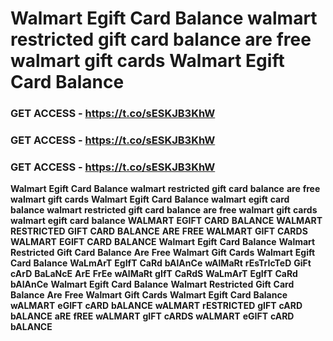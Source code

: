 # <strong>Walmart</strong> <strong>Egift</strong> <strong>Card</strong> <strong>Balance</strong> <strong>walmart</strong> <strong>restricted</strong> <strong>gift</strong> <strong>card</strong> <strong>balance</strong> <strong>are</strong> <strong>free</strong> <strong>walmart</strong> <strong>gift</strong> <strong>cards</strong> <strong>Walmart</strong> <strong>Egift</strong> <strong>Card</strong> <strong>Balance</strong>

### <strong>GET</strong> <strong>ACCESS</strong> <strong>-</strong> <strong>https://t.co/sESKJB3KhW</strong>

### <strong>GET</strong> <strong>ACCESS</strong> <strong>-</strong> <strong>https://t.co/sESKJB3KhW</strong>

### <strong>GET</strong> <strong>ACCESS</strong> <strong>-</strong> <strong>https://t.co/sESKJB3KhW</strong>

<strong>Walmart</strong> <strong>Egift</strong> <strong>Card</strong> <strong>Balance</strong> <strong>walmart</strong> <strong>restricted</strong> <strong>gift</strong> <strong>card</strong> <strong>balance</strong> <strong>are</strong> <strong>free</strong> <strong>walmart</strong> <strong>gift</strong> <strong>cards</strong> <strong>Walmart</strong> <strong>Egift</strong> <strong>Card</strong> <strong>Balance</strong> <strong>walmart</strong> <strong>egift</strong> <strong>card</strong> <strong>balance</strong> <strong>walmart</strong> <strong>restricted</strong> <strong>gift</strong> <strong>card</strong> <strong>balance</strong> <strong>are</strong> <strong>free</strong> <strong>walmart</strong> <strong>gift</strong> <strong>cards</strong> <strong>walmart</strong> <strong>egift</strong> <strong>card</strong> <strong>balance</strong> <strong>WALMART</strong> <strong>EGIFT</strong> <strong>CARD</strong> <strong>BALANCE</strong> <strong>WALMART</strong> <strong>RESTRICTED</strong> <strong>GIFT</strong> <strong>CARD</strong> <strong>BALANCE</strong> <strong>ARE</strong> <strong>FREE</strong> <strong>WALMART</strong> <strong>GIFT</strong> <strong>CARDS</strong> <strong>WALMART</strong> <strong>EGIFT</strong> <strong>CARD</strong> <strong>BALANCE</strong> <strong>Walmart</strong> <strong>Egift</strong> <strong>Card</strong> <strong>Balance</strong> <strong>Walmart</strong> <strong>Restricted</strong> <strong>Gift</strong> <strong>Card</strong> <strong>Balance</strong> <strong>Are</strong> <strong>Free</strong> <strong>Walmart</strong> <strong>Gift</strong> <strong>Cards</strong> <strong>Walmart</strong> <strong>Egift</strong> <strong>Card</strong> <strong>Balance</strong> <strong>WaLmArT</strong> <strong>EgIfT</strong> <strong>CaRd</strong> <strong>bAlAnCe</strong> <strong>wAlMaRt</strong> <strong>rEsTrIcTeD</strong> <strong>GiFt</strong> <strong>cArD</strong> <strong>BaLaNcE</strong> <strong>ArE</strong> <strong>FrEe</strong> <strong>wAlMaRt</strong> <strong>gIfT</strong> <strong>CaRdS</strong> <strong>WaLmArT</strong> <strong>EgIfT</strong> <strong>CaRd</strong> <strong>bAlAnCe</strong> <strong>Walmart</strong> <strong>Egift</strong> <strong>Card</strong> <strong>Balance</strong> <strong>Walmart</strong> <strong>Restricted</strong> <strong>Gift</strong> <strong>Card</strong> <strong>Balance</strong> <strong>Are</strong> <strong>Free</strong> <strong>Walmart</strong> <strong>Gift</strong> <strong>Cards</strong> <strong>Walmart</strong> <strong>Egift</strong> <strong>Card</strong> <strong>Balance</strong> <strong>wALMART</strong> <strong>eGIFT</strong> <strong>cARD</strong> <strong>bALANCE</strong> <strong>wALMART</strong> <strong>rESTRICTED</strong> <strong>gIFT</strong> <strong>cARD</strong> <strong>bALANCE</strong> <strong>aRE</strong> <strong>fREE</strong> <strong>wALMART</strong> <strong>gIFT</strong> <strong>cARDS</strong> <strong>wALMART</strong> <strong>eGIFT</strong> <strong>cARD</strong> <strong>bALANCE</strong>